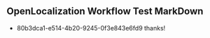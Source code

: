 ## OpenLocalization Workflow Test MarkDown
* 80b3dca1-e514-4b20-9245-0f3e843e6fd9 thanks!

<!--HONumber=Sep16_HO1-->


